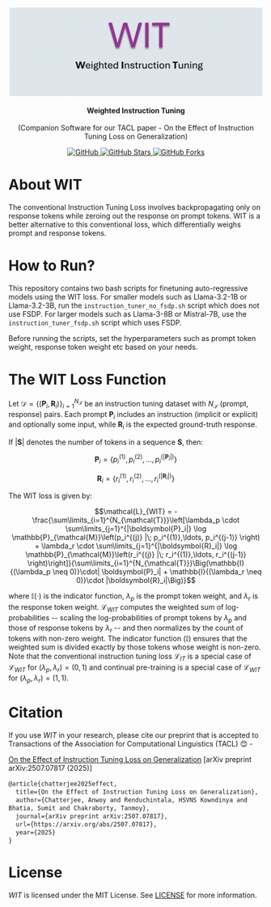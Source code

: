 <p align="center">
    <br>
        &nbsp&nbsp&nbsp&nbsp&nbsp&nbsp&nbsp&nbsp&nbsp&nbsp&nbsp&nbsp
        <img src="https://github.com/kowndinya-renduchintala/WIT/blob/main/wit_logo.png" width="500" />
    </br>
    <br>
        <strong> Weighted Instruction Tuning </strong>
    </br>
    <br>
        (Companion Software for our TACL paper - On the Effect of Instruction Tuning Loss on Generalization)
    </br>
</p>

<p align="center">
    <a href="https://github.com/kowndinya-renduchintala/WIT/blob/main/LICENSE.txt">
        <img alt="GitHub" src="https://img.shields.io/github/license/kowndinya-renduchintala/WIT?color=blue">
    </a>
    <a href="#">
        <img alt="GitHub Stars" src="https://img.shields.io/github/stars/kowndinya-renduchintala/WIT">
    </a>
    <a href="#">
        <img alt="GitHub Forks" src="https://img.shields.io/github/forks/kowndinya-renduchintala/WIT">
    </a>
</p>

# About WIT

The conventional Instruction Tuning Loss involves backpropagating only on response tokens while zeroing out the response on prompt tokens. WIT is a better alternative to this conventional loss, which differentially weighs prompt and response tokens.

# How to Run?

This repository contains two bash scripts for finetuning auto-regressive models using the WIT loss. For smaller models such as Llama-3.2-1B or Llama-3.2-3B, run the `instruction_tuner_no_fsdp.sh` script which does not use FSDP. For larger models such as Llama-3-8B or Mistral-7B, use the `instruction_tuner_fsdp.sh` script which uses FSDP.

Before running the scripts, set the hyperparameters such as prompt token weight, response token weight etc based on your needs. 

# The WIT Loss Function

Let $`\mathcal{D} = \{(\boldsymbol{P}_i, \boldsymbol{R}_i)\}_{i=1}^{N_{\mathcal{T}}}`$ be an instruction tuning dataset with $`N_{\mathcal{T}}`$ (prompt, response) pairs. Each prompt $`\boldsymbol{P}_i`$ includes an instruction (implicit or explicit) and optionally some input, while $`\boldsymbol{R}_i`$ is the expected ground-truth response.

If $`|\boldsymbol{S}|`$ denotes the number of tokens in a sequence $`\boldsymbol{S}`$, then:

```math
\boldsymbol{P}_i = \left\{p_i^{(1)}, p_i^{(2)}, \ldots, p_i^{(|\boldsymbol{P}_i|)}\right\}
```

```math
\boldsymbol{R}_i = \left\{r_i^{(1)}, r_i^{(2)}, \ldots, r_i^{(|\boldsymbol{R}_i|)}\right\}
```

The WIT loss is given by:

```math
\mathcal{L}_{WIT} = -\frac{\sum\limits_{i=1}^{N_{\mathcal{T}}}\left[\lambda_p \cdot \sum\limits_{j=1}^{|\boldsymbol{P}_i|} \log \mathbb{P}_{\mathcal{M}}\left(p_i^{(j)} |\; p_i^{(1)},\ldots, p_i^{(j-1)} \right) + \lambda_r \cdot \sum\limits_{j=1}^{|\boldsymbol{R}_i|} \log \mathbb{P}_{\mathcal{M}}\left(r_i^{(j)} |\; r_i^{(1)},\ldots, r_i^{(j-1)} \right)\right]}{\sum\limits_{i=1}^{N_{\mathcal{T}}}\Big(\mathbb{I}{(\lambda_p \neq 0)}\cdot| \boldsymbol{P}_i| +  \mathbb{I}{(\lambda_r \neq 0)}\cdot |\boldsymbol{R}_i|\Big)}
```

where $`\mathbb{I}(\cdot)`$ is the indicator function, $`\lambda_p`$ is the prompt token weight, and $`\lambda_r`$ is the response token weight. $`\mathcal{L}_{WIT}`$ computes the weighted sum of log-probabilities -- scaling the log-probabilities of prompt tokens by $`\lambda_p`$ and those of response tokens by $`\lambda_r`$ -- and then normalizes by the count of tokens with non-zero weight. The indicator function ($`\mathbb{I}`$) ensures that the weighted sum is divided exactly by those tokens whose weight is non-zero. Note that the conventional instruction tuning loss $`\mathcal{L}_{IT}`$ is a special case of $`\mathcal{L}_{WIT}`$ for $`(\lambda_p, \lambda_r) = (0,1)`$ and continual pre-training is a special case of $`\mathcal{L}_{WIT}`$ for $`(\lambda_p, \lambda_r) = (1,1)`$. 

# Citation

If you use *WIT* in your research, please cite our preprint that is accepted to Transactions of the Association for Computational Linguistics (TACL) :blush: -

[On the Effect of Instruction Tuning Loss on Generalization](https://arxiv.org/abs/2507.07817) [arXiv preprint arXiv:2507.07817 (2025)]

```
@article{chatterjee2025effect,
  title={On the Effect of Instruction Tuning Loss on Generalization},
  author={Chatterjee, Anwoy and Renduchintala, HSVNS Kowndinya and Bhatia, Sumit and Chakraborty, Tanmoy},
  journal={arXiv preprint arXiv:2507.07817},
  url={https://arxiv.org/abs/2507.07817}, 
  year={2025}
}
```

# License

*WIT* is licensed under the MIT License. See [LICENSE](LICENSE) for more information.
